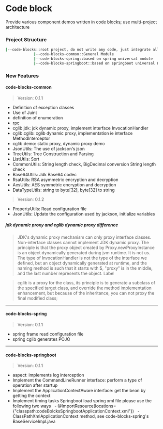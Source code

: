 # Code block
Provide various component demos written in code blocks; use multi-project architecture

### Project Structure

```sh
|--code-blocks::root project, do not write any code, just integrate all subprojects
             |--code-blocks-common::General Module
             |--code-blocks-spring::based on spring universal module
             |--code-blocks-springboot::based on springboot universal module
```


### New Features

#### code-blocks-common
> Version: 0.1.1

- Definition of exception classes
- Use of Juint
- definition of enumeration
- rpc
- cglib.jdk: jdk dynamic proxy, implement interface InvocationHandler
- cglib.cglib: cglib dynamic proxy, implementation ie interface MethodInterceptor
- cglib.demo: static proxy, dynamic proxy demo
- JsonUtils: The use of jackson's json
- TreeUtils: Tree Construction and Parsing
- ListUtils: Sort
- CommonUtils: String length check, BigDecimal conversion String length check
- Base64Utils: Jdk Base64 codec
- RsaUtils: RSA asymmetric encryption and decryption
- AesUtils: AES symmetric encryption and decryption
- DataTypeUtils: string to byte[32], byte[32] to string

> Version: 0.1.2
- PropertyUtils: Read configuration file
- JsonUtils: Update the configuration used by jackson, initialize variables


##### jdk dynamic proxy and cglib dynamic proxy difference
> JDK's dynamic proxy mechanism can only proxy interface classes. Non-interface classes cannot implement JDK dynamic proxy. The principle is that the proxy object created by Proxy.newProxyInstance is an object dynamically generated during jvm runtime. It is not us. The type of InvocationHandler is not the type of the interface we defined, but an object dynamically generated at runtime, and the naming method is such that it starts with $, "proxy" is in the middle, and the last number represents the object. Label

> cglib is a proxy for the class, its principle is to generate a subclass of the specified target class, and override the method implementation enhancement, but because of the inheritance, you can not proxy the final modified class;

***

#### code-blocks-spring
> Version: 0.1.1

- spring frame read configuration file
- spring cglib generates POJO

***

#### code-blocks-springboot
> Version: 0.1.1

- aspect: implements log interception
- Implement the CommandLineRunner interface: perform a type of operation after startup
- Implement the ApplicationContextAware interface: get the bean by getting the context
- Implement timing tasks
Springboot load spring xml file please use the following two ways
  - @ImportResource(locations={"classpath:codeBolcksSpringbootApplicationContext.xml"})
  - ClassPathXmlApplicationContext method, see code-blocks-spring's BaseServiceImpl.java